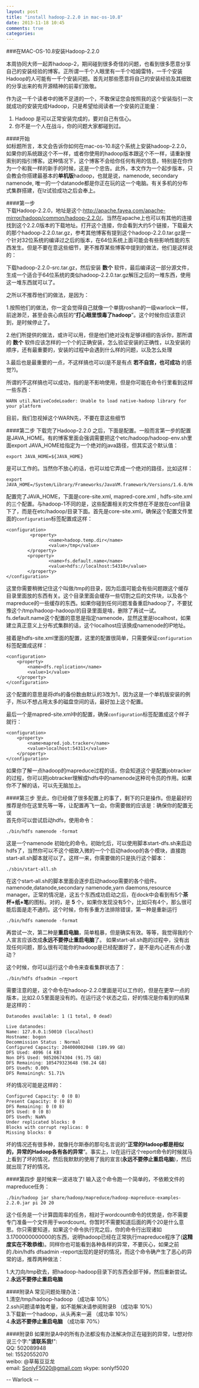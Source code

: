 ```yaml
---
layout: post
title: "install hadoop-2.2.0 in mac-os-10.8"
date: 2013-11-18 10:45
comments: true
categories: 
---
```

###在MAC-OS-10.8安装Hadoop-2.2.0

本周协同大师一起弄hadoop-2，期间碰到很多奇怪的问题，也看到很多愿意分享自己的安装经验的博客。正所谓一千个人眼里有一千个哈姆雷特，一千个安装Hadoop的人可能有一千个安装问题。首先对那些愿意将自己的安装经验及其细致的分享出来的有开源精神的前辈们致敬。
  
作为这一千个读者中的微不足道的一个，不敢保证您会按照我的这个安装指引一次就成功的安装完成Hadoop，只是希望给阅读者一个安装的正能量：  
1. Hadoop 是可以正常安装完成的，要对自己有信心。  
2. 你不是一个人在战斗，你的问题大家都碰到过。  

####开始  
如标题所言，本文会告诉你如何在mac-os-10.8这个系统上安装hadoop-2.2.0，如果你的系统跟这个不一样，或者你使用的hadoop版本跟这个不一样，请重新搜索别的指引博客。这种情况下，这个博客不会给你任何有用的信息，特别是在你作为一个和我一样的新手的时候，这是一个忠告。此外，本文作为一个起步版本，只会教会你搭建最基本的**单机版**hadoop，也就是说，namenode, secondary namenode, 唯一的一个datanode都是你正在玩的这一个电脑。有关多机的分布式集群搭建，在lz试验成功之后会奉上。 

####第一步  
下载Hadoop-2.2.0，地址是这个:<http://apache.fayea.com/apache-mirror/hadoop/common/hadoop-2.2.0/>。当然在apache上也可以有其他的连接找到这个2.2.0版本的下载地址。打开这个连接，你会看到大约5个链接，下载最大的那个hadoop-2.2.0.tar.gz，参考其他博客有提到这个hadoop-2.2.0.tar.gz是一个针对32位系统的编译过之后的版本，在64位系统上面可能会有些影响性能的东西发生。但是不要在意这些细节，更不推荐某些博客中提到的做法，他们是这样说的：  

下载hadoop-2.2.0-src.tar.gz，然后安装 **数个** 软件，最后编译这一部分源文件，生成一个适合于64位系统的类似hadoop-2.2.0.tar.gz解压之后的一堆东西，使用这一堆东西就可以了。

之所以不推荐他们的做法，是因为： 
 
1.按照他们的做法，你一定会觉得自己就像一个单挑roshan的一级warlock一样，前途渺茫，甚至会丧心病狂的“**打心眼里恨毒了hadoop**”。这个时候你应该意识到，是时候停止了。
  
2.他们所提供的做法，或许可以用，但是他们绝对没有足够详细的告诉你，那所谓的 **数个** 软件应该怎样的一个个的正确安装，怎么验证安装的正确性，以及安装的顺序，还有最重要的，安装的过程中会遇到什么样的问题，以及怎么处理  

3.最后也是最重要的一点，不这样搞也可以(是不是有点 **若不自宫，也可成功** 的感觉?)。  

所谓的不这样搞也可以成功，指的是不影响使用，但是你可能在命令行里看到这样一些东西：

``` 
WARN util.NativeCodeLoader: Unable to load native-hadoop library for your platform
``` 
目前，我们忽视掉这个WARN先，不要在意这些细节

####第二步
下载完了Hadoop-2.2.0 之后，下面是配置。一般而言第一步的配置是JAVA_HOME。有的博客里面会强调需要把这个etc/hadoop/hadoop-env.sh里面export JAVA_HOME给指定为一个绝对的java路径，但其实这个默认值：

```
export JAVA_HOME=${JAVA_HOME}
```
是可以工作的。当然你不放心的话，也可以给它弄成一个绝对的路径，比如这样：

```
export JAVA_HOME=/System/Library/Frameworks/JavaVM.framework/Versions/1.6.0/Home
```
配置完了JAVA_HOME，下面是core-site.xml, mapred-core.xml , hdfs-site.xml 的三个配置。与hadoop-1不同的是，这些配置相关的文件想在不是放在conf目录下了，而是在etc/hadoop/目录下面。首先是core-site.xml，确保这个配置文件里面的`configuration`标签配置成这样：

```
<configuration>
	     <property>
                <name>hadoop.temp.dir</name>
                <value>/tmp</value>
        </property>
        <property>
                <name>fs.default.name</name>
                <value>hdfs://localhost:54310</value>
        </property>
</configuration>
```
这里你需要稍微记住这个叫做/tmp的目录，因为后面可能会有些问题跟这个缓存目录里面放的东西有关。这个目录里面会缓存一些切割之后的文件块，以及各个mapreduce的一些缓存的东西。如果你碰到任何问题准备重启hadoop了，不要犹豫这个/tmp/hadoop-hadoop/的目录里面是啥，删除了再试一试。fs.default.name这个配置的意思是指定namenode，显然这里是localhost，如果建立真正意义上分布式集群的话，这个localhost应该换成namenode的IP地址。

接着是hdfs-site.xml里面的配置，这里的配置很简单，只需要保证`configuration`标签配置成这样：

```
<configuration>
	<property>
		<name>dfs.replication</name>
		<value>1</value>
	</property>
</configuration>
```
这个配置的意思是将dfs的备份数由默认的3改为1，因为这是一个单机版安装的例子，所以不想占用太多的磁盘空间的话，最好加上这个配置。

最后一个是mapred-site.xml中的配置，确保`configuration`标签配置成这个样子就行：

```
<configuration>
	<property>
		<name>mapred.job.tracker</name>
		<value>localhost:54311</value>
	</property>
</configuration>
```
如果你了解一点hadoop的mapreduce过程的话，你会知道这个是配置jobtracker的过程，你可以把jobtracker理解成hdfs中的namenode这种司令员的作用。如果你不了解的话，可以先无脑加上。

####第三步
至此，你已经做了很多配置上的事了，剩下的只是操作。但是最好的推荐是你在这里先等一等，让配置再飞一会。你需要做的应该是：确保你的配置无误  
首先你可以尝试启动hdfs，使用命令：

```
./bin/hdfs namenode -format
```
这是一个namenode 初始化的命令。初始化后，可以使用脚本start-dfs.sh来启动hdfs了，当然你可以不这个细致入微的一个个启动hadoop的各个模块，直接跑start-all.sh脚本就可以了。这样一来，你需要做的只是执行这个脚本：

```
./sbin/start-all.sh
```
在这个start-all.sh的脚本里面会逐步启动hadoop需要的各个组件。namenode,datanode,secondary namenode,yarn daemons,resource manager。正常的情况是，这五个东西成功启动之后，在dock中会看到有5个**茶杯+纸+笔**的图标。对的，是 **5** 个，如果你发现没有5个，比如只有4个，那么很可能后面是走不通的。这个时候，你有多重方法排除错误，第一种是重新运行

```
./bin/hdfs namenode -format
```
再尝试一次，第二种是**重启电脑**，简单粗暴，但是确实有效。等等，我觉得我的个人宣言应该改成**永远不要停止重启电脑**了。
如果start-all.sh跑的过程中，没有出现任何问题，那么很有可能你的hadoop是已经配置好了，是不是内心还有点小激动？ 

这个时候，你可以运行这个命令来查看集群状态了：

```
./bin/hdfs dfsadmin –report
```
需要注意的是，这个命令在hadoop-2.2.0里面是可以工作的，但是在更早一点的版本，比如2.0.5里面是没有的。在运行这个状态之后，好的情况是你看到的结果是这样的：

```
Datanodes available: 1 (1 total, 0 dead)

Live datanodes:
Name: 127.0.0.1:50010 (localhost)
Hostname: bogon
Decommission Status : Normal
Configured Capacity: 204000002048 (189.99 GB)
DFS Used: 4096 (4 KB)
Non DFS Used: 98520674304 (91.75 GB)
DFS Remaining: 105479323648 (98.24 GB)
DFS Used%: 0.00%
DFS Remaining%: 51.71%
```
坏的情况可能是这样的：

```
Configured Capacity: 0 (0 B)
Present Capacity: 0 (0 B)
DFS Remaining: 0 (0 B)
DFS Used: 0 (0 B)
DFS Used%: NaN%
Under replicated blocks: 0
Blocks with corrupt replicas: 0
Missing blocks: 0
```
坏的情况还有很多种，就像托尔斯泰的那句名言说的“**正常的Hadoop都是相似的，异常的Hadoop各有各的异常**”。事实上，lz在运行这个report命令的时候就马上看到了坏的情况，然后我默默的使用了我的宣言(**永远不要停止重启电脑**)，然后就出现了好的情况。

####第四步
是时候来一波进攻了! 输入这个命令跑一个简单的，不依赖文件的mapreduce任务：

```
./bin/hadoop jar share/hadoop/mapreduce/hadoop-mapreduce-examples-2.2.0.jar pi 20 20
```
这个任务是一个计算圆周率的任务，相对于wordcount命令的优势是，你不需要专门准备一个文件用于wordcount。你暂时不需要知道后面的两个20是什么意思。你只需要知道，如果这个命令执行完之后，你的命令行出现诸如3.1700000000000的东西，说明hadoop已经在正常执行mapreduce程序了(**这精度实在不敢恭维**)。同样你也可能看到各种各样的异常，不要灰心，如果之前的./bin/hdfs dfsadmin –report出现的是好的情况，而这个命令确产生了恶心的异常的话，推荐两种做法：
  
1.大刀向/tmp砍去，把hadoop-hadoop目录下的东西全部干掉，然后重新尝试。  
2.**永远不要停止重启电脑**

####附录A
常见问题处理办法：  
1.清空/tmp/hadoop-hadoop （成功率 10%）   
2.ssh问题请单独考量，如不能解决请参阅附录B （成功率 10%）  
3.下载新一个hadoop，从头再来一遍 （成功率 10%）  
4.**永远不要停止重启电脑** （成功率 70%）  

####附录B
如果附录A中的所有办法都没有办法解决你正在碰到的异常，lz想对你说三个字:"**请联系我!**":  
QQ: 502089948  
tel: 15520552070  
weibo: @草莓豆豆龙  
email: SonlyF5020@gmail.com 
skype: sonlyf5020

-- Warlock --


